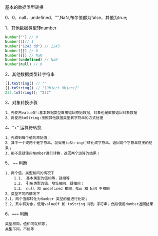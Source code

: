 基本的数据类型转换 

0、0，null，undefined，"",NaN,布尔值都为false，其他为true;

1、其他数据类型转number 
```javascript
Number("") // 0
Number(1)// 1
Number("1243 dd") // 1243
Number([]) // 0
Number({}) // NaN
Number(undefined) // NaN
Number(null) // 0
```

2、其他数据类型转字符串
```javascript
[].toString() // ""
{}.toString() // "[Object Object]"
232.toString(); "232"
```

3、对象转换步骤
```latxt
1、先使用valueOf:基本数据类型直接返回原始数据，对象也是直接返回对象数据
2、再使用toString:按照其他数据类型转字符串的方式处理
```

4、"+" 运算符转换
```
1、先得到每个值的原始值；
2、其中一个或两个是字符串，就调用toString()转化成字符串，返回两个字符串拼接的结果；
3、都不是就使用Number进行转换，返回两个运算的结果；

```

5、 `==` 判断
```
1、两个值，类型相同的情况下
    1.1、 基本类型的值相等，就相等
    1.2、 引用类型的值，地址相同，就相同；
    1.3、 null 和 undefined 相同，Nan 和 NaN 不相同
2、类型不同的情况下
2.1、两个值都转化为Number 类型的值进行比较；
2.2、其中有对象，使用valueOf 和 toString 得到 字符串，然后使用Number返回结果
```

6、`===` 判断
```
类型相同，值相同就相等；
类型不同，不相等
```
